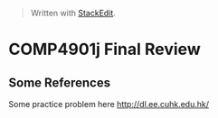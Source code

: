 


> Written with [StackEdit](https://stackedit.io/).

# COMP4901j Final Review

## Some References

Some practice problem here http://dl.ee.cuhk.edu.hk/
<!--stackedit_data:
eyJoaXN0b3J5IjpbMTg4MTg2MDQ3NSwxNzU3NzExODZdfQ==
-->